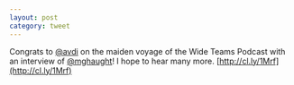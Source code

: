 ```yaml
---
layout: post
category: tweet
---
```

Congrats to [@avdi](http://twitter.com/avdi) on the maiden voyage of the Wide Teams Podcast with an interview of [@mghaught](http://twitter.com/mghaught)! I hope to hear many more. [http://cl.ly/1Mrf](http://cl.ly/1Mrf)
